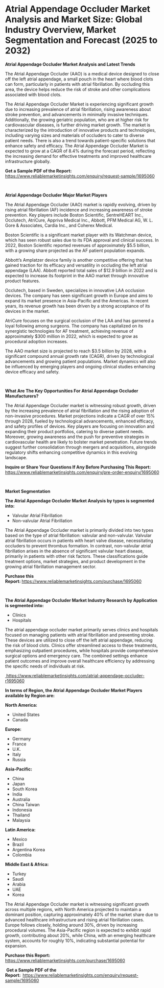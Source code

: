<p><h1>Atrial Appendage Occluder Market Analysis and Market Size: Global Industry Overview, Market Segmentation and Forecast (2025 to 2032)</h1></p><p><strong>Atrial Appendage Occluder Market Analysis and Latest Trends</strong></p>
<p><p>The Atrial Appendage Occluder (AAO) is a medical device designed to close off the left atrial appendage, a small pouch in the heart where blood clots can form, particularly in patients with atrial fibrillation. By occluding this area, the device helps reduce the risk of stroke and other complications associated with blood clots. </p><p>The Atrial Appendage Occluder Market is experiencing significant growth due to increasing prevalence of atrial fibrillation, rising awareness about stroke prevention, and advancements in minimally invasive techniques. Additionally, the growing geriatric population, who are at higher risk for cardiovascular diseases, is further driving market growth. The market is characterized by the introduction of innovative products and technologies, including varying sizes and materials of occluders to cater to diverse patient needs. There is also a trend towards patient-specific solutions that enhance safety and efficacy. The Atrial Appendage Occluder Market is expected to grow at a CAGR of 8.4% during the forecast period, reflecting the increasing demand for effective treatments and improved healthcare infrastructure globally.</p></p>
<p><strong>Get a Sample PDF of the Report:&nbsp;</strong> <a href="https://www.reliablemarketinsights.com/enquiry/request-sample/1695060?utm_campaign=2280&utm_medium=2&utm_source=Github&utm_content=ia&utm_term=19042025&utm_id=atrial-appendage-occluder">https://www.reliablemarketinsights.com/enquiry/request-sample/1695060</a></p>
<p>&nbsp;</p>
<p><strong>Atrial Appendage Occluder Major Market Players</strong></p>
<p><p>The Atrial Appendage Occluder (AAO) market is rapidly evolving, driven by rising atrial fibrillation (AF) incidence and increasing awareness of stroke prevention. Key players include Boston Scientific, SentreHEART Inc., Occlutech, AtriCure, Appriva Medical Inc., Abbott, PFM Medical AG, W. L. Gore & Associates, Cardia Inc., and Coherex Medical.</p><p>Boston Scientific is a significant market player with its Watchman device, which has seen robust sales due to its FDA approval and clinical success. In 2022, Boston Scientific reported revenues of approximately $5.5 billion, with a growing share projected as the AF patient population expands. </p><p>Abbott’s Amplatzer device family is another competitive offering that has gained traction for its efficacy and versatility in occluding the left atrial appendage (LAA). Abbott reported total sales of $12.9 billion in 2022 and is expected to increase its footprint in the AAO market through innovative product features.</p><p>Occlutech, based in Sweden, specializes in innovative LAA occlusion devices. The company has seen significant growth in Europe and aims to expand its market presence in Asia-Pacific and the Americas. In recent years, its revenue growth has been driven by a strong acceptance of its devices in the market.</p><p>AtriCure focuses on the surgical occlusion of the LAA and has garnered a loyal following among surgeons. The company has capitalized on its synergistic technologies for AF treatment, achieving revenue of approximately $300 million in 2022, which is expected to grow as procedural adoption increases.</p><p>The AAO market size is projected to reach $3.5 billion by 2028, with a significant compound annual growth rate (CAGR), driven by technological advancements and growing patient populations. Market dynamics will also be influenced by emerging players and ongoing clinical studies enhancing device efficacy and safety.</p></p>
<p>&nbsp;</p>
<p><strong>What Are The Key Opportunities For Atrial Appendage Occluder Manufacturers?</strong></p>
<p><p>The Atrial Appendage Occluder market is witnessing robust growth, driven by the increasing prevalence of atrial fibrillation and the rising adoption of non-invasive procedures. Market projections indicate a CAGR of over 15% through 2028, fueled by technological advancements, enhanced efficacy, and safety profiles of devices. Key players are focusing on innovation and expanding their product portfolios, catering to diverse patient needs. Moreover, growing awareness and the push for preventive strategies in cardiovascular health are likely to bolster market penetration. Future trends suggest further consolidation through mergers and acquisitions, alongside regulatory shifts enhancing competitive dynamics in this evolving landscape.</p></p>
<p><strong>Inquire or Share Your Questions If Any Before Purchasing This Report:</strong> <a href="https://www.reliablemarketinsights.com/enquiry/pre-order-enquiry/1695060?utm_campaign=2280&utm_medium=2&utm_source=Github&utm_content=ia&utm_term=19042025&utm_id=atrial-appendage-occluder">https://www.reliablemarketinsights.com/enquiry/pre-order-enquiry/1695060</a></p>
<p>&nbsp;</p>
<p><strong>Market Segmentation</strong></p>
<p><strong>The Atrial Appendage Occluder Market Analysis by types is segmented into:</strong></p>
<p><ul><li>Valvular Atrial Fibrillation</li><li>Non-valvular Atrial Fibrillation</li></ul></p>
<p><p>The Atrial Appendage Occluder market is primarily divided into two types based on the type of atrial fibrillation: valvular and non-valvular. Valvular atrial fibrillation occurs in patients with heart valve disease, necessitating occluders to prevent thrombus formation. In contrast, non-valvular atrial fibrillation arises in the absence of significant valvular heart disease, primarily in patients with other risk factors. These classifications guide treatment options, market strategies, and product development in the growing atrial fibrillation management sector.</p></p>
<p><strong>Purchase this Report:&nbsp;</strong><a href="https://www.reliablemarketinsights.com/purchase/1695060?utm_campaign=2280&utm_medium=2&utm_source=Github&utm_content=ia&utm_term=19042025&utm_id=atrial-appendage-occluder">https://www.reliablemarketinsights.com/purchase/1695060</a></p>
<p>&nbsp;</p>
<p><strong>The Atrial Appendage Occluder Market Industry Research by Application is segmented into:</strong></p>
<p><ul><li>Clinics</li><li>Hospitals</li></ul></p>
<p><p>The atrial appendage occluder market primarily serves clinics and hospitals focused on managing patients with atrial fibrillation and preventing stroke. These devices are utilized to close off the left atrial appendage, reducing the risk of blood clots. Clinics offer streamlined access to these treatments, emphasizing outpatient procedures, while hospitals provide comprehensive surgical options and emergency care. The combined settings enhance patient outcomes and improve overall healthcare efficiency by addressing the specific needs of individuals at risk.</p></p>
<p><a href="https://www.reliablemarketinsights.com/atrial-appendage-occluder-r1695060?utm_campaign=2280&utm_medium=2&utm_source=Github&utm_content=ia&utm_term=19042025&utm_id=atrial-appendage-occluder">&nbsp;https://www.reliablemarketinsights.com/atrial-appendage-occluder-r1695060</a></p>
<p><strong>In terms of Region, the Atrial Appendage Occluder Market Players available by Region are:</strong></p>
<p>
    <p> <strong> North America: </strong>
        <ul>
            <li>United States</li>
            <li>Canada</li>
        </ul>
        </p> 
    <p> <strong> Europe: </strong>
        <ul>
            <li>Germany</li>
            <li>France</li>
            <li>U.K.</li>
            <li>Italy</li>
            <li>Russia</li>
        </ul>
        </p> 
    <p> <strong> Asia-Pacific: </strong>
        <ul>
            <li>China</li>
            <li>Japan</li>
            <li>South Korea</li>
            <li>India</li>
            <li>Australia</li>
            <li>China Taiwan</li>
            <li>Indonesia</li>
            <li>Thailand</li>
            <li>Malaysia</li>
        </ul>
        </p> 
    <p> <strong> Latin America: </strong>
        <ul>
            <li>Mexico</li>
            <li>Brazil</li>
            <li>Argentina Korea</li>
            <li>Colombia</li>
        </ul>
        </p> 
    <p> <strong> Middle East & Africa: </strong>
        <ul>
            <li>Turkey</li>
            <li>Saudi</li>
            <li>Arabia</li>
            <li>UAE</li>
            <li>Korea</li>
        </ul>
    </p>
    </p>
<p><p>The Atrial Appendage Occluder market is witnessing significant growth across multiple regions, with North America projected to maintain a dominant position, capturing approximately 40% of the market share due to advanced healthcare infrastructure and rising atrial fibrillation cases. Europe follows closely, holding around 30%, driven by increasing procedural volumes. The Asia-Pacific region is expected to exhibit rapid growth, contributing about 20%, while China, with an emerging healthcare system, accounts for roughly 10%, indicating substantial potential for expansion.</p></p>
<p><strong>Purchase this Report: </strong><a href="https://www.reliablemarketinsights.com/purchase/1695060?utm_campaign=2280&utm_medium=2&utm_source=Github&utm_content=ia&utm_term=19042025&utm_id=atrial-appendage-occluder">https://www.reliablemarketinsights.com/purchase/1695060</a></p>
<p>&nbsp;<strong>Get a Sample PDF of the Report:&nbsp;&nbsp;</strong><a href="https://www.reliablemarketinsights.com/enquiry/request-sample/1695060?utm_campaign=2280&utm_medium=2&utm_source=Github&utm_content=ia&utm_term=19042025&utm_id=atrial-appendage-occluder">https://www.reliablemarketinsights.com/enquiry/request-sample/1695060</a></p>
<p><strong></strong></p>
<p><p></p><p></p><p></p></p>